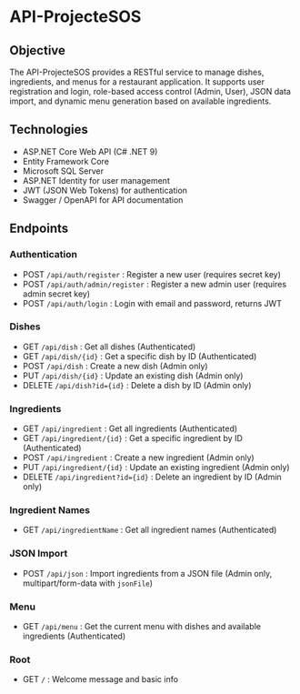 # API-ProjecteSOS
## Objective
The API-ProjecteSOS provides a RESTful service to manage dishes, ingredients, and menus for a restaurant application. It supports user registration and login, role-based access control (Admin, User), JSON data import, and dynamic menu generation based on available ingredients.

## Technologies
- ASP.NET Core Web API (C# .NET 9)
- Entity Framework Core
- Microsoft SQL Server
- ASP.NET Identity for user management
- JWT (JSON Web Tokens) for authentication
- Swagger / OpenAPI for API documentation

## Endpoints
### Authentication
- POST `/api/auth/register` : Register a new user (requires secret key)
- POST `/api/auth/admin/register` : Register a new admin user (requires admin secret key)
- POST `/api/auth/login` : Login with email and password, returns JWT

### Dishes
- GET `/api/dish` : Get all dishes (Authenticated)
- GET `/api/dish/{id}` : Get a specific dish by ID (Authenticated)
- POST `/api/dish` : Create a new dish (Admin only)
- PUT `/api/dish/{id}` : Update an existing dish (Admin only)
- DELETE `/api/dish?id={id}` : Delete a dish by ID (Admin only)

### Ingredients
- GET `/api/ingredient` : Get all ingredients (Authenticated)
- GET `/api/ingredient/{id}` : Get a specific ingredient by ID (Authenticated)
- POST `/api/ingredient` : Create a new ingredient (Admin only)
- PUT `/api/ingredient/{id}` : Update an existing ingredient (Admin only)
- DELETE `/api/ingredient?id={id}` : Delete an ingredient by ID (Admin only)

### Ingredient Names
- GET `/api/ingredientName` : Get all ingredient names (Authenticated)

### JSON Import
- POST `/api/json` : Import ingredients from a JSON file (Admin only, multipart/form-data with `jsonFile`)

### Menu
- GET `/api/menu` : Get the current menu with dishes and available ingredients (Authenticated)

### Root
- GET `/` : Welcome message and basic info
